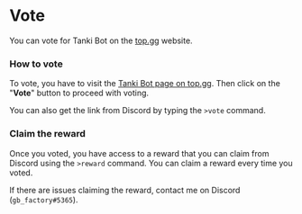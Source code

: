 # Vote

You can vote for Tanki Bot on the [top.gg](https://top.gg/) website.

### How to vote

To vote, you have to visit the [Tanki Bot page on top.gg](https://top.gg/tanki-bot). Then click on the "**Vote**" button to proceed with voting.

You can also get the link from Discord by typing the `>vote` command.

### Claim the reward

Once you voted, you have access to a reward that you can claim from Discord using the `>reward` command. You can claim a reward every time you voted.

If there are issues claiming the reward, contact me on Discord (`gb_factory#5365`).